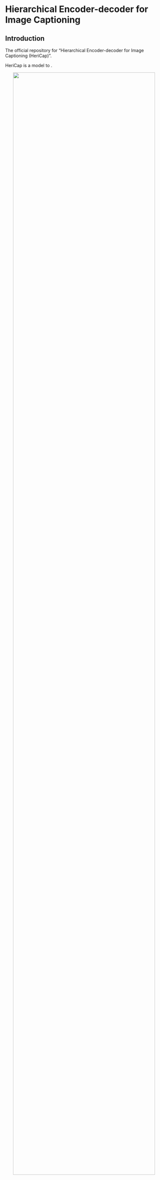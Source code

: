 # Hierarchical Encoder-decoder for Image Captioning

## Introduction
The official repository for “Hierarchical Encoder-decoder for Image Captioning (HeriCap)”.

HeriCap is a model to  .

<p align="center">
    <img src="img/overview.png" width="95%"> <br>
    The framework of the proposed Dynamic Transformer Network (DTNet) 
</p>


<p align="center">
    <img src="img/cell.png" width="95%"> <br>
    The detailed architectures of different cells in the spatial and channel routing space.
</p>

## News

- 2025.12.24: Released code

## Environment setup

Please refer to [meshed-memory-transformer](https://github.com/aimagelab/meshed-memory-transformer)

## Data preparation
* **Annotation**.
* **Feature**. 
* **evaluation**.
* SPICE score are calculate by [coco-caption](https://github.com/tylin/coco-caption) tool.

```python
---hericap
|---
|---
---data-1
|------COCO2014
|------nocap
|------flickr8K
|------flickr30K
---pretrain
|------region_ckpt_c4.pth
|------hericap_ckpt_best_c4.pth
```

## Training
```python
export DATA_ROOT=/gemini/data-1/COCO2014
python train_caption.py exp.name=caption_finetune_region_c4 \
    model.detector.checkpoint=/gemini/pretrain/region_ckpt_c4.pth \
    optimizer.finetune_xe_epochs=10 \
    optimizer.finetune_sc_epochs=10 \
    optimizer.batch_size=32 \
    optimizer.num_workers=4 \
    exp.ngpus_per_node=8 \
    exp.world_size=8 \
    model.cap_generator.decoder_name=Parallel \
    dataset.overfit=False 
```

## Evaluation
```python
export DATA_ROOT=/gemini/data-1/COCO2014
python eval_caption.py  split='test' exp.checkpoint=/gemini/pretrain/hericap_ckpt_best_c4.pth
```

## Performance

<p align="center">
    <img src="img/performance.png" width="55%"> <br>
    Comparisons with SOTAs on the Karpathy test split.
</p>


## Qualitative Results

<p align="center">
    <img src="img/vis.png" width="75%"> <br>
    Examples of captions generated by Transformer and DTNet.
</p>


<p align="center">
    <img src="img/path_number.png" width="55%"> <br>
    Images and the corresponding number of passed cells.
</p>

<p align="center">
    <img src="img/path_vis.png" width="75%"> <br>
    Path Visualization.
</p>


## Citations
```
```

## Acknowledgement
This code and our experiments are conducted based on the release code of [Swin Transformer](https://github.com/microsoft/Swin-Transformer) / [Deformable DETR](https://github.com/fundamentalvision/Deformable-DETR) / [M2-Transformer](https://github.com/aimagelab/meshed-memory-transformer) / [grit](https://github.com/davidnvq/grit) / [PureT](https://github.com/232525/PureT/tree/main) . Here we thank for their remarkable works.
